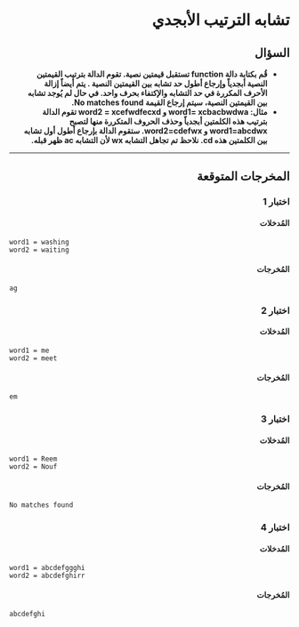 # <div dir="rtl">تشابه الترتيب الأبجدي</div>

## <div dir="rtl">السؤال</div>

<ul dir="rtl">
<li>
<b>
قُم بكتابة دالة function تستقبل قيمتين نصية. تقوم الدالة بترتيب القيمتين النصية أبجدياً وإرجاع أطول حد تشابه بين القيمتين النصية . يتم أيضاً إزالة الأحرف المكررة في حد التشابه والإكتفاء بحرف واحد. في حال لم يُوجد تشابه بين القيمتين النصية، سيتم إرجاع القيمة No matches found.
</b>
</li>

<li>
<b>
مثال: word1= xcbacbwdwa و word2 = xcefwdfecxd تقوم الدالة بترتيب هذه الكلمتين أبجدياً وحذف الحروف المتكررة منها لتصبح word1=abcdwx و word2=cdefwx. ستقوم الدالة بإرجاع أطول أول تشابه بين الكلمتين هذه cd. نلاحظ تم تجاهل التشابه wx لأن التشابه ac ظهر قبله.
</b>
</li>
</ul>

---

## <div dir="rtl">المخرجات المتوقعة</div>

### <div dir="rtl">اختبار 1</div>

#### <div dir="rtl">المُدخلات</div>

```text
word1 = washing
word2 = waiting
```

#### <div dir="rtl">المُخرجات</div>

```text
ag
```

### <div dir="rtl">اختبار 2</div>

#### <div dir="rtl">المُدخلات</div>

```text
word1 = me
word2 = meet
```

#### <div dir="rtl">المُخرجات</div>

```text
em
```

### <div dir="rtl">اختبار 3</div>

#### <div dir="rtl">المُدخلات</div>

```text
word1 = Reem
word2 = Nouf
```

#### <div dir="rtl">المُخرجات</div>

```text
No matches found
```

### <div dir="rtl">اختبار 4</div>

#### <div dir="rtl">المُدخلات</div>

```text
word1 = abcdefggghi
word2 = abcdefghirr
```

#### <div dir="rtl">المُخرجات</div>

```text
abcdefghi
```